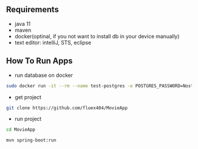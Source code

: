 ## Requirements
* java 11
* maven
* docker(optinal, if you not want to install db in your device manually)
* text editor: intelliJ, STS, eclipse

## How To Run Apps
* run database on docker
```sh
sudo docker run -it --rm --name test-postgres -e POSTGRES_PASSWORD=Nostra -e POSTGRES_USER=Nostra -e POSTGRES_DB=NostraMovie -p 5432:5432 postgres:13
```
* get project
```sh
git clone https://github.com/fluex404/MovieApp
```
* run project
```sh 
cd MovieApp
```
```sh 
mvn spring-boot:run
```